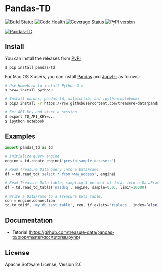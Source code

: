 # Pandas-TD

[![Build Status](https://travis-ci.org/treasure-data/pandas-td.svg?branch=master)](https://travis-ci.org/treasure-data/pandas-td)
[![Code Health](https://landscape.io/github/treasure-data/pandas-td/master/landscape.svg?style=flat)](https://landscape.io/github/treasure-data/pandas-td/master)
[![Coverage Status](https://coveralls.io/repos/treasure-data/pandas-td/badge.svg?branch=master)](https://coveralls.io/r/treasure-data/pandas-td?branch=master)
[![PyPI version](https://badge.fury.io/py/pandas-td.svg)](http://badge.fury.io/py/pandas-td)

[![Pandas-TD](https://raw.githubusercontent.com/treasure-data/pandas-td/master/doc/images/pandas-td.png)](https://github.com/treasure-data/pandas-td/blob/master/doc/tutorial.ipynb)

## Install

You can install the releases from [PyPI](https://pypi.python.org/):

```sh
$ pip install pandas-td
```

For Mac OS X users, you can install [Pandas](http://pandas.pydata.org/) and [Jupyter](https://jupyter.org/) as follows:

```sh
# Use Homebrew to install Python 3.x
$ brew install python3

# Install pandas, pandas-td, matplotlib, and ipython[notebook]
$ pip3 install -r https://raw.githubusercontent.com/treasure-data/pandas-td/master/contrib/jupyter/requirements.txt

# Set API key and start a session
$ export TD_API_KEY=...
$ ipython notebook
```

## Examples

```python
import pandas_td as td

# Initialize query engine
engine = td.create_engine('presto:sample_datasets')

# Read Treasure Data query into a DataFrame.
df = td.read_td('select * from www_access', engine)

# Read Treasure Data table, sampling 5 percent of data, into a DataFrame.
df = td.read_td_table('nasdaq', engine, sample=0.05, limit=10000)

# Write a DataFrame to a Treasure Data table.
con = engine.connection
td.to_td(df, 'my_db.test_table', con, if_exists='replace', index=False)
```

## Documentation

- Tutorial (https://github.com/treasure-data/pandas-td/blob/master/doc/tutorial.ipynb)

## License

Apache Software License, Version 2.0
